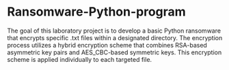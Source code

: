 # Ransomware-Python-program

The goal of this laboratory project is to develop a basic Python ransomware that encrypts specific .txt files within a designated directory. The encryption process utilizes a hybrid encryption scheme that combines RSA-based asymmetric key pairs and AES_CBC-based symmetric keys. This encryption scheme is applied individually to each targeted file.
